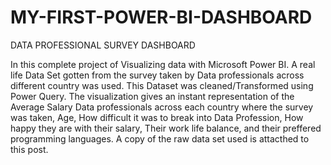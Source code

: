 # MY-FIRST-POWER-BI-DASHBOARD
DATA PROFESSIONAL SURVEY DASHBOARD

In this complete project of Visualizing data with Microsoft Power BI. A real life Data Set gotten from the survey taken by Data professionals across different country was used. This Dataset was cleaned/Transformed using Power Query. The visualization gives an instant representation of the Average Salary Data professionals across each country where the survey was taken, Age, How difficult it was to break into Data Profession, How happy they are with their salary, Their work life balance, and their preffered programming languages. A copy of the raw data set used is attacthed to this post.
